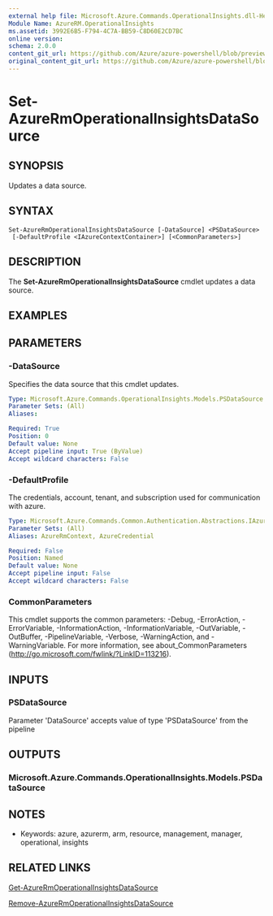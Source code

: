 ```yaml
---
external help file: Microsoft.Azure.Commands.OperationalInsights.dll-Help.xml
Module Name: AzureRM.OperationalInsights
ms.assetid: 3992E6B5-F794-4C7A-BB59-C8D60E2CD7BC
online version:
schema: 2.0.0
content_git_url: https://github.com/Azure/azure-powershell/blob/preview/src/ResourceManager/OperationalInsights/Commands.OperationalInsights/help/Set-AzureRmOperationalInsightsDataSource.md
original_content_git_url: https://github.com/Azure/azure-powershell/blob/preview/src/ResourceManager/OperationalInsights/Commands.OperationalInsights/help/Set-AzureRmOperationalInsightsDataSource.md
---
```


# Set-AzureRmOperationalInsightsDataSource

## SYNOPSIS
Updates a data source.

## SYNTAX

```
Set-AzureRmOperationalInsightsDataSource [-DataSource] <PSDataSource>
 [-DefaultProfile <IAzureContextContainer>] [<CommonParameters>]
```

## DESCRIPTION
The **Set-AzureRmOperationalInsightsDataSource** cmdlet updates a data source.

## EXAMPLES

## PARAMETERS

### -DataSource
Specifies the data source that this cmdlet updates.

```yaml
Type: Microsoft.Azure.Commands.OperationalInsights.Models.PSDataSource
Parameter Sets: (All)
Aliases: 

Required: True
Position: 0
Default value: None
Accept pipeline input: True (ByValue)
Accept wildcard characters: False
```

### -DefaultProfile
The credentials, account, tenant, and subscription used for communication with azure.

```yaml
Type: Microsoft.Azure.Commands.Common.Authentication.Abstractions.IAzureContextContainer
Parameter Sets: (All)
Aliases: AzureRmContext, AzureCredential

Required: False
Position: Named
Default value: None
Accept pipeline input: False
Accept wildcard characters: False
```

### CommonParameters
This cmdlet supports the common parameters: -Debug, -ErrorAction, -ErrorVariable, -InformationAction, -InformationVariable, -OutVariable, -OutBuffer, -PipelineVariable, -Verbose, -WarningAction, and -WarningVariable. For more information, see about_CommonParameters (http://go.microsoft.com/fwlink/?LinkID=113216).

## INPUTS

### PSDataSource
Parameter 'DataSource' accepts value of type 'PSDataSource' from the pipeline

## OUTPUTS

### Microsoft.Azure.Commands.OperationalInsights.Models.PSDataSource

## NOTES
* Keywords: azure, azurerm, arm, resource, management, manager, operational, insights

## RELATED LINKS

[Get-AzureRmOperationalInsightsDataSource](./Get-AzureRmOperationalInsightsDataSource.md)

[Remove-AzureRmOperationalInsightsDataSource](./Remove-AzureRmOperationalInsightsDataSource.md)


